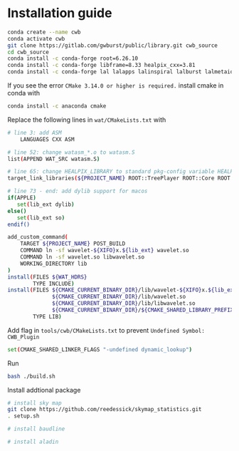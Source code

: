 # Installation guide


```bash
conda create --name cwb
conda activate cwb
git clone https://gitlab.com/gwburst/public/library.git cwb_source
cd cwb_source
conda install -c conda-forge root=6.26.10
conda install -c conda-forge libframe=8.33 healpix_cxx=3.81
conda install -c conda-forge lal lalapps lalinspiral lalburst lalmetaio lalsimulation framel cfitsio
```

If you see the error `CMake 3.14.0 or higher is required.` install cmake in conda with
```bash
conda install -c anaconda cmake
```

Replace the following lines in `wat/CMakeLists.txt` with
```bash
# line 3: add ASM
    LANGUAGES CXX ASM

# line 52: change watasm_*.o to watasm.S
list(APPEND WAT_SRC watasm.S)

# line 65: change HEALPIX_LIBRARY to standard pkg-config variable HEALPIX_LIBRARIES
target_link_libraries(${PROJECT_NAME} ROOT::TreePlayer ROOT::Core ROOT::Graf ROOT::FFTW ROOT::Tree ROOT::Gpad ROOT::Physics ${HEALPIX_LIBRARIES})

# line 73 - end: add dylib support for macos
if(APPLE)
   set(lib_ext dylib)
else()
   set(lib_ext so)
endif()

add_custom_command(
    TARGET ${PROJECT_NAME} POST_BUILD
    COMMAND ln -sf wavelet-${XIFO}x.${lib_ext} wavelet.so
    COMMAND ln -sf wavelet.so libwavelet.so
    WORKING_DIRECTORY lib
)
install(FILES ${WAT_HDRS}
        TYPE INCLUDE)
install(FILES ${CMAKE_CURRENT_BINARY_DIR}/lib/wavelet-${XIFO}x.${lib_ext}
              ${CMAKE_CURRENT_BINARY_DIR}/lib/wavelet.so
              ${CMAKE_CURRENT_BINARY_DIR}/lib/libwavelet.so
              ${CMAKE_CURRENT_BINARY_DIR}/${CMAKE_SHARED_LIBRARY_PREFIX}${PROJECT_NAME}_rdict.pcm
        TYPE LIB)
```


Add flag in `tools/cwb/CMakeLists.txt` to prevent `Undefined Symbol: CWB_Plugin`
```bash
set(CMAKE_SHARED_LINKER_FLAGS "-undefined dynamic_lookup")
``` 


Run
```bash
bash ./build.sh
```


Install addtional package
```bash
# install sky map
git clone https://github.com/reedessick/skymap_statistics.git
. setup.sh

# install baudline

# install aladin
```
<!-- Use llvm, not gcc -->
<!-- ```bash
export CC=gcc-11
export CXX=gcc-11
alias gcc=/usr/local/opt/llvm/bin/clang
alias g++=/usr/local/opt/llvm/bin/clang
``` -->

<!-- In Makefile, do not use version below c++17. Change to llvm (default clang doesn't support openmpi, gcc doesn't support ...)

There is a addition -I in tools/toolbox Makefile if not all options are provided

In file `tools/frdisplay/Makefile`, the `${HOME_FRLIB}/{UNAME}/libFrame.a` should be change to `${HOME_FRLIB}/lib/libFrame.a` and

```bash
export HOME_FRLIB="/usr/local/anaconda3/envs/cwb/lib"
```

Still have problem, skipping. -->